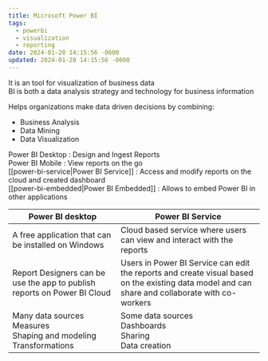 ```yaml
---
title: Microsoft Power BI
tags:
  - powerbi
  - visualization
  - reporting
date: 2024-01-28 14:15:56 -0600
updated: 2024-01-28 14:15:56 -0600
---
```


It is an tool for visualization of business data  
BI is both a data analysis strategy and technology for business information

Helps organizations make data driven decisions by combining:

* Business Analysis
* Data Mining
* Data Visualization

Power BI Desktop : Design and Ingest Reports  
Power BI Mobile : View reports on the go  
[[power-bi-service|Power BI Service]] : Access and modify reports on the cloud and created dashboard  
[[power-bi-embedded|Power BI Embedded]] : Allows to embed Power BI in other applications

| Power BI desktop                                                            | Power BI Service                                                                                                                                |
| --------------------------------------------------------------------------- | ----------------------------------------------------------------------------------------------------------------------------------------------- |
| A free application that can be installed on Windows                         | Cloud based service where users can view and interact with the reports                                                                          |
| Report Designers can be use the app to publish reports on Power BI Cloud    | Users in Power BI Service can edit the reports and create visual based on the existing data model and can share and collaborate with co-workers |
| Many data sources<br/>Measures<br/>Shaping and modeling<br/>Transformations | Some data sources<br/>Dashboards<br/>Sharing<br/>Data creation                                                                                  |
